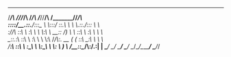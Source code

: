  ______   _________  ______   ______   ___   ___   ________  ______      
/_____/\ /________/\/_____/\ /_____/\ /___/\/__/\ /_______/\/_____/\     
\::::_\/_\__.::.__\/\:::_ \ \\:::__\/ \::.\ \\ \ \\__.::._\/\:::_ \ \    
 \:\/___/\  \::\ \   \:\ \ \ \\:\ \  __\:: \/_) \ \  \::\ \  \:\ \ \ \   
  \_::._\:\  \::\ \   \:\ \ \ \\:\ \/_/\\:. __  ( (  _\::\ \__\:\ \ \ \  
    /____\:\  \::\ \   \:\_\ \ \\:\_\ \ \\: \ )  \ \/__\::\__/\\:\/.:| | 
    \_____\/   \__\/    \_____\/ \_____\/ \__\/\__\/\________\/ \____/_/ 
                                                                         
